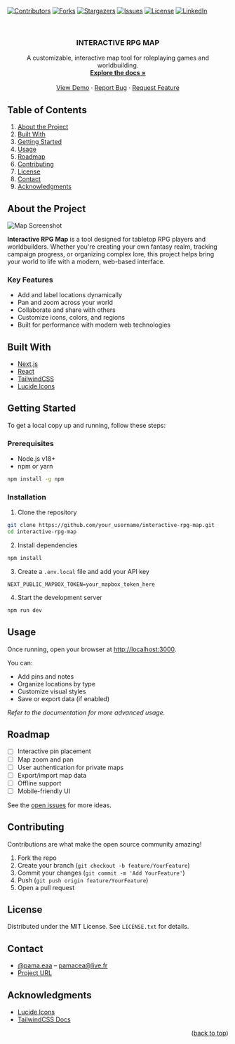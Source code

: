 <a id="readme-top"></a>

<!-- PROJECT SHIELDS -->
[![Contributors][contributors-shield]][contributors-url]
[![Forks][forks-shield]][forks-url]
[![Stargazers][stars-shield]][stars-url]
[![Issues][issues-shield]][issues-url]
[![License][license-shield]][license-url]
[![LinkedIn][linkedin-shield]][linkedin-url]

<br />
<div align="center">
  <h3 align="center">INTERACTIVE RPG MAP</h3>

  <p align="center">
    A customizable, interactive map tool for roleplaying games and worldbuilding.
    <br />
    <a href="#"><strong>Explore the docs »</strong></a>
    <br />
    <br />
    <a href="#">View Demo</a>
    ·
    <a href="#">Report Bug</a>
    ·
    <a href="#">Request Feature</a>
  </p>
</div>

## Table of Contents

1. [About the Project](#about-the-project)
2. [Built With](#built-with)
3. [Getting Started](#getting-started)
4. [Usage](#usage)
5. [Roadmap](#roadmap)
6. [Contributing](#contributing)
7. [License](#license)
8. [Contact](#contact)
9. [Acknowledgments](#acknowledgments)

## About the Project

![Map Screenshot]()

**Interactive RPG Map** is a tool designed for tabletop RPG players and worldbuilders. Whether you're creating your own fantasy realm, tracking campaign progress, or organizing complex lore, this project helps bring your world to life with a modern, web-based interface.

### Key Features

- Add and label locations dynamically
- Pan and zoom across your world
- Collaborate and share with others
- Customize icons, colors, and regions
- Built for performance with modern web technologies

## Built With

- [Next.js](https://nextjs.org/)
- [React](https://reactjs.org/)
- [TailwindCSS](https://tailwindcss.com/)
- [Lucide Icons](https://lucide.dev/icons/)

## Getting Started

To get a local copy up and running, follow these steps:

### Prerequisites

- Node.js v18+
- npm or yarn

```bash
npm install -g npm
```

### Installation

1. Clone the repository

```bash
git clone https://github.com/your_username/interactive-rpg-map.git
cd interactive-rpg-map
```

2. Install dependencies

```bash
npm install
```

3. Create a `.env.local` file and add your API key

```env
NEXT_PUBLIC_MAPBOX_TOKEN=your_mapbox_token_here
```

4. Start the development server

```bash
npm run dev
```

## Usage

Once running, open your browser at [http://localhost:3000](http://localhost:3000).

You can:

- Add pins and notes
- Organize locations by type
- Customize visual styles
- Save or export data (if enabled)

_Refer to the documentation for more advanced usage._

## Roadmap

- [ ] Interactive pin placement
- [ ] Map zoom and pan
- [ ] User authentication for private maps
- [ ] Export/import map data
- [ ] Offline support
- [ ] Mobile-friendly UI

See the [open issues](https://github.com/your_username/interactive-map/issues) for more ideas.

## Contributing

Contributions are what make the open source community amazing!

1. Fork the repo  
2. Create your branch (`git checkout -b feature/YourFeature`)
3. Commit your changes (`git commit -m 'Add YourFeature'`)
4. Push (`git push origin feature/YourFeature`)
5. Open a pull request

## License

Distributed under the MIT License. See `LICENSE.txt` for details.

## Contact

- [@pama.eaa](https://www.instagram.com/pama.eaa/) – pamacea@live.fr 
- [Project URL](https://github.com/Pamacea/interactive-map)

## Acknowledgments

- [Lucide Icons](https://lucide.dev/icons/)
- [TailwindCSS Docs](https://tailwindcss.com/docs)

<p align="right">(<a href="#readme-top">back to top</a>)</p>

<!-- MARKDOWN LINKS & IMAGES -->
[contributors-shield]: https://img.shields.io/github/contributors/othneildrew/Best-README-Template.svg?style=for-the-badge
[contributors-url]: https://github.com/your_username/interactive-rpg-map/graphs/contributors
[forks-shield]: https://img.shields.io/github/forks/othneildrew/Best-README-Template.svg?style=for-the-badge
[forks-url]: https://github.com/your_username/interactive-rpg-map/network/members
[stars-shield]: https://img.shields.io/github/stars/othneildrew/Best-README-Template.svg?style=for-the-badge
[stars-url]: https://github.com/your_username/interactive-rpg-map/stargazers
[issues-shield]: https://img.shields.io/github/issues/othneildrew/Best-README-Template.svg?style=for-the-badge
[issues-url]: https://github.com/your_username/interactive-rpg-map/issues
[license-shield]: https://img.shields.io/github/license/othneildrew/Best-README-Template.svg?style=for-the-badge
[license-url]: https://github.com/your_username/interactive-rpg-map/blob/master/LICENSE.txt
[linkedin-shield]: https://img.shields.io/badge/-LinkedIn-black.svg?style=for-the-badge&logo=linkedin&colorB=555
[linkedin-url]: https://linkedin.com/in/your_profile
